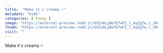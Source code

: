 ```yaml
---
title:  "Make it`s creamy 💦"
metadate: "hide"
categories: [ Pussy ]
image: "https://external-preview.redd.it/GSZu6LyBe7E7wFI_l_kq2gTw_c_JHc1OZXnUaLQ52nk.jpg?auto=webp&s=b31dea395d77eca0d9e666eac489b40b1417ac7b"
thumb: "https://external-preview.redd.it/GSZu6LyBe7E7wFI_l_kq2gTw_c_JHc1OZXnUaLQ52nk.jpg?width=1080&crop=smart&auto=webp&s=f25df5fb609331970708df7fa1f4201c3be1e5dd"
visit: ""
---
```

Make it`s creamy 💦
